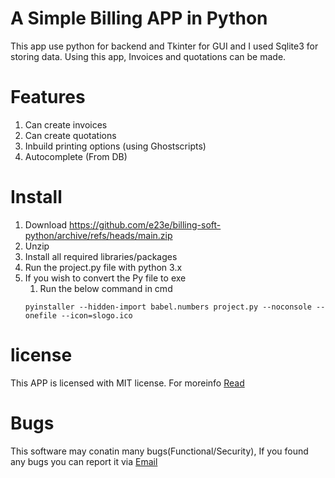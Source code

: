# A Simple Billing APP in Python
This app use python for backend and Tkinter for GUI and I used Sqlite3 for storing data. Using this app, Invoices and quotations can be made. 


# Features
1. Can create invoices
2. Can create quotations
3. Inbuild printing options (using Ghostscripts)
4. Autocomplete (From DB)

# Install
1. Download https://github.com/e23e/billing-soft-python/archive/refs/heads/main.zip
2. Unzip
3. Install all required libraries/packages 
4. Run the project.py file with python 3.x
5. If you wish to convert the Py file to exe
    1. Run the below command in cmd
    ```
    pyinstaller --hidden-import babel.numbers project.py --noconsole --onefile --icon=slogo.ico
    ```
# license
This APP is licensed with MIT license. For moreinfo [Read](https://opensource.org/licenses/MIT)
# Bugs
This software may conatin many bugs(Functional/Security), If you found any bugs you can report it via [Email](mailto:merbin8300@gmail.com)































